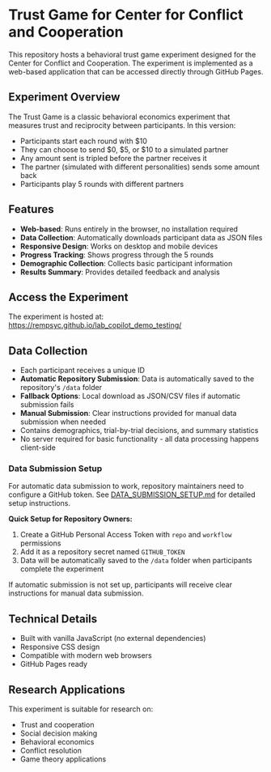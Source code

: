# Trust Game for Center for Conflict and Cooperation

This repository hosts a behavioral trust game experiment designed for the Center for Conflict and Cooperation. The experiment is implemented as a web-based application that can be accessed directly through GitHub Pages.

## Experiment Overview

The Trust Game is a classic behavioral economics experiment that measures trust and reciprocity between participants. In this version:

- Participants start each round with $10
- They can choose to send $0, $5, or $10 to a simulated partner
- Any amount sent is tripled before the partner receives it
- The partner (simulated with different personalities) sends some amount back
- Participants play 5 rounds with different partners

## Features

- **Web-based**: Runs entirely in the browser, no installation required
- **Data Collection**: Automatically downloads participant data as JSON files
- **Responsive Design**: Works on desktop and mobile devices
- **Progress Tracking**: Shows progress through the 5 rounds
- **Demographic Collection**: Collects basic participant information
- **Results Summary**: Provides detailed feedback and analysis

## Access the Experiment

The experiment is hosted at: https://rempsyc.github.io/lab_copilot_demo_testing/

## Data Collection

- Each participant receives a unique ID
- **Automatic Repository Submission**: Data is automatically saved to the repository's `/data` folder
- **Fallback Options**: Local download as JSON/CSV files if automatic submission fails
- **Manual Submission**: Clear instructions provided for manual data submission when needed
- Contains demographics, trial-by-trial decisions, and summary statistics
- No server required for basic functionality - all data processing happens client-side

### Data Submission Setup

For automatic data submission to work, repository maintainers need to configure a GitHub token. See [DATA_SUBMISSION_SETUP.md](DATA_SUBMISSION_SETUP.md) for detailed setup instructions.

**Quick Setup for Repository Owners:**
1. Create a GitHub Personal Access Token with `repo` and `workflow` permissions
2. Add it as a repository secret named `GITHUB_TOKEN`
3. Data will be automatically saved to the `/data` folder when participants complete the experiment

If automatic submission is not set up, participants will receive clear instructions for manual data submission.

## Technical Details

- Built with vanilla JavaScript (no external dependencies)
- Responsive CSS design
- Compatible with modern web browsers
- GitHub Pages ready

## Research Applications

This experiment is suitable for research on:
- Trust and cooperation
- Social decision making
- Behavioral economics
- Conflict resolution
- Game theory applications
